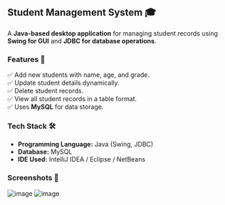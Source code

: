 ## **Student Management System** 🎓  
A **Java-based desktop application** for managing student records using **Swing for GUI** and **JDBC for database operations**.

### **Features** 🚀  
✅ Add new students with name, age, and grade.  
✅ Update student details dynamically.  
✅ Delete student records.  
✅ View all student records in a table format.  
✅ Uses **MySQL** for data storage.  

### **Tech Stack** 🛠  
- **Programming Language:** Java (Swing, JDBC)  
- **Database:** MySQL  
- **IDE Used:** IntelliJ IDEA / Eclipse / NetBeans    


### **Screenshots** 📸  
![image](https://github.com/user-attachments/assets/b4c59064-83e8-44cb-be17-873d75e6acb8)
![image](https://github.com/user-attachments/assets/e8e22801-6de0-4f5b-a943-d439de9313b1)
